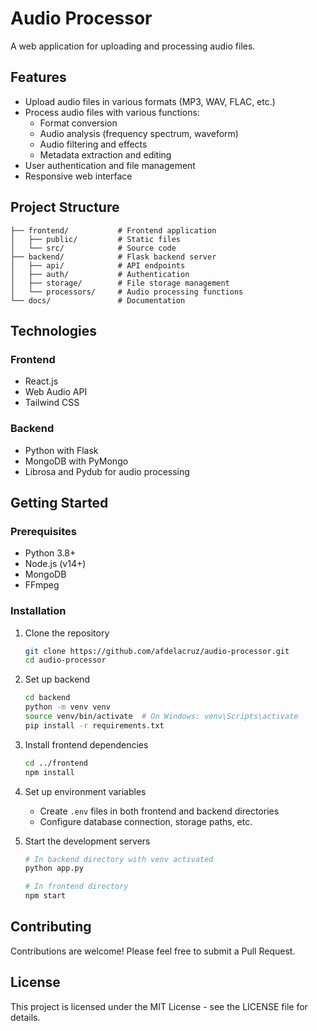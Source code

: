# Audio Processor

A web application for uploading and processing audio files.

## Features

- Upload audio files in various formats (MP3, WAV, FLAC, etc.)
- Process audio files with various functions:
  - Format conversion
  - Audio analysis (frequency spectrum, waveform)
  - Audio filtering and effects
  - Metadata extraction and editing
- User authentication and file management
- Responsive web interface

## Project Structure

```
├── frontend/           # Frontend application
│   ├── public/         # Static files
│   └── src/            # Source code
├── backend/            # Flask backend server
│   ├── api/            # API endpoints
│   ├── auth/           # Authentication
│   ├── storage/        # File storage management
│   └── processors/     # Audio processing functions
└── docs/               # Documentation
```

## Technologies

### Frontend
- React.js
- Web Audio API
- Tailwind CSS

### Backend
- Python with Flask
- MongoDB with PyMongo
- Librosa and Pydub for audio processing

## Getting Started

### Prerequisites

- Python 3.8+
- Node.js (v14+)
- MongoDB
- FFmpeg

### Installation

1. Clone the repository
   ```bash
   git clone https://github.com/afdelacruz/audio-processor.git
   cd audio-processor
   ```

2. Set up backend
   ```bash
   cd backend
   python -m venv venv
   source venv/bin/activate  # On Windows: venv\Scripts\activate
   pip install -r requirements.txt
   ```

3. Install frontend dependencies
   ```bash
   cd ../frontend
   npm install
   ```

4. Set up environment variables
   - Create `.env` files in both frontend and backend directories
   - Configure database connection, storage paths, etc.

5. Start the development servers
   ```bash
   # In backend directory with venv activated
   python app.py
   
   # In frontend directory
   npm start
   ```

## Contributing

Contributions are welcome! Please feel free to submit a Pull Request.

## License

This project is licensed under the MIT License - see the LICENSE file for details.